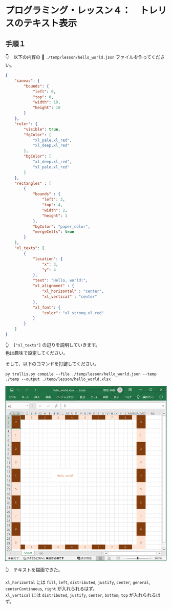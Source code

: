# プログラミング・レッスン４：　トレリスのテキスト表示

## 手順１

👇　以下の内容の 📄 `./temp/lesson/hello_world.json` ファイルを作ってください。  

```json
{
    "canvas": {
        "bounds": {
            "left": 0,
            "top": 0,
            "width": 10,
            "height": 10
        }
    },
    "ruler": {
        "visible": true,
        "fgColor": [
            "xl_pale.xl_red",
            "xl_deep.xl_red"
        ],
        "bgColor": [
            "xl_deep.xl_red",
            "xl_pale.xl_red"
        ]
    },
    "rectangles" : [
        {
            "bounds" : {
                "left": 3,
                "top": 4,
                "width": 2,
                "height": 1
            },
            "bgColor": "paper_color",
            "mergeCells": true
        }
    ],
    "xl_texts": [
        {
            "location": {
                "x": 3,
                "y": 4
            },
            "text": "Hello, world!",
            "xl_alignment" : {
                "xl_horizontal" : "center",
                "xl_vertical" : "center"
            },
            "xl_font": {
                "color": "xl_strong.xl_red"
            }
        }
    ]
}
```

👆　`["xl_texts"]` の辺りを説明していきます。  
色は趣味で設定してください。  

そして、以下のコマンドを打鍵してください。  

```shell
py trellis.py compile --file ./temp/lesson/hello_world.json --temp ./temp --output ./temp/lesson/hello_world.xlsx
```

![テキスト描画](../../img/[20250119-0012]print-text4.png)  

👆　テキストを描画できた。  

`xl_horizontal` には `fill`, `left`, `distributed`, `justify`, `center`, `general`, `centerContinuous`, `right` が入れられるはず。  
`xl_vertical` には `distributed`, `justify`, `center`, `bottom`, `top` が入れられるはず。  
